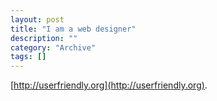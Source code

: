 ```yaml
--- 
layout: post 
title: "I am a web designer"
description: ""
category: "Archive"
tags: []
---  
```

[http://userfriendly.org](http://userfriendly.org).